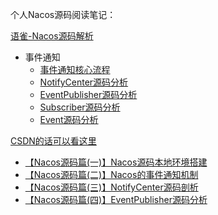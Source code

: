 个人Nacos源码阅读笔记：  

[语雀-Nacos源码解析](https://www.yuque.com/books/share/25157c70-4be0-49fc-a02f-2b5001c2b91d)  
- 事件通知
  - [事件通知核心流程](https://www.yuque.com/docs/share/72d90622-c431-487a-a933-e3528744eb15)
  - [NotifyCenter源码分析](https://www.yuque.com/docs/share/da5d779f-fff0-45f9-a61a-7742cc763187)
  - [EventPublisher源码分析](https://www.yuque.com/docs/share/108cc4c1-7faa-4299-b0c3-42ff00c57bac)
  - [Subscriber源码分析](https://www.yuque.com/docs/share/e359342c-42e2-414a-ab73-8f293f484ae9)
  - [Event源码分析](https://www.yuque.com/docs/share/b32d014c-768c-4a76-8f4b-5b1b905227f6)

[CSDN的话可以看这里](https://blog.csdn.net/pzzzz_wwy/category_11607850.html?spm=1001.2014.3001.5482)
  - [【Nacos源码篇(一)】Nacos源码本地环境搭建](https://blog.csdn.net/Pzzzz_wwy/article/details/122213765?spm=1001.2014.3001.5501)
  - [【Nacos源码篇(二)】Nacos的事件通知机制](https://blog.csdn.net/Pzzzz_wwy/article/details/122627632?spm=1001.2014.3001.5501)
  - [【Nacos源码篇(三)】NotifyCenter源码剖析](https://blog.csdn.net/Pzzzz_wwy/article/details/122675984?spm=1001.2014.3001.5501)
  - [【Nacos源码篇(四)】EventPublisher源码分析](https://blog.csdn.net/Pzzzz_wwy/article/details/122722010?spm=1001.2014.3001.5501)
